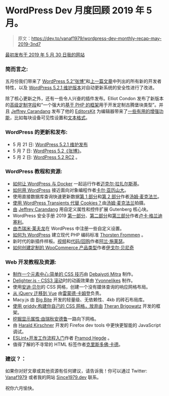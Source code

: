 # WordPress Dev 月度回顾 2019 年 5 月。

> 原文：<https://dev.to/vanaf1979/wordpress-dev-monthly-recap-may-2019-3nd7>

[最初发布于 2019 年 5 月 30 日我的网站](https://since1979.dev/wordpress-dev-monthly-recap-may-2019/)

### 简而言之:

五月份我们带来了 [WordPress 5.2“张博”](https://wordpress.org/news/2019/05/jaco/)和[上一篇文章](https://since1979.dev/wordpress-dev-monthly-recap-april-2019/)中列出的所有新的开发者特性，以及 [WordPress 5.2.1 维护版本](https://wordpress.org/news/2019/05/wordpress-5-2-1-maintenance-release/)对自动更新系统的安全性进行了改进。

除了核心更新之外，还有一些令人兴奋的插件发布。Elliot Condon 发布了新版本的[高级定制字段](https://www.advancedcustomfields.com/)和“一个强大的[基于 PHP 的框架](https://www.advancedcustomfields.com/blog/acf-5-8-0-release-php-blocks-for-gutenberg/)用于开发定制古腾堡块类型”。并且 [Jeffrey Carandang](https://twitter.com/phpbits) 发布了他的 [EditorsKit](https://editorskit.com/) 为编辑器带来了[一些有用的增强功能](https://jeffreycarandang.com/block-options-is-now-editorskit/)，比如每块设备可见性设置和[文本格式](https://jeffreycarandang.com/editorskit-1-5/)。

### WordPress 的更新和发布:

*   5 月 21 日: [WordPress 5.2.1 维护发布](https://wordpress.org/news/2019/05/wordpress-5-2-1-maintenance-release/)
*   5 月 7 日: [WordPress 5.2《张博》](https://wordpress.org/news/2019/05/jaco/)。
*   5 月 2 日: [WordPress 5.2 RC2](https://wordpress.org/news/2019/05/wordpress-5-2-rc2/) 。

### WordPress 教程和资源:

*   [如何让 WordPress 与 Docker](https://dev.to/lampewebdev/how-to-get-wordpress-running-with-docker-4mg6) 一起运行作者[迈克尔·拉扎尔斯基](https://twitter.com/lampewebdev)。
*   [如何用 WordPress](https://carlalexander.ca/approaching-object-oriented-programming-wordpress/) 接近面向对象编程作者[卡尔·亚历山大](https://twitter.com/twigpress)。
*   使用直接数据库查询快速更新数据[第 1 部分](https://tommcfarlin.com/database-queries-to-quickly-update-data-1/)和[第 2 部分](https://tommcfarlin.com/database-queries-to-quickly-update-data-2/)作者[汤姆·麦克法兰](https://twitter.com/tommcfarlin)。
*   [使用 WordPress Transients 代替 Cookies？](https://tommcfarlin.com/using-wordpress-transients/)由[汤姆·麦克法兰](https://twitter.com/tommcfarlin)拍摄。
*   [由](https://jeffreycarandang.com/extending-gutenberg-core-blocks-with-custom-attributes-and-controls/) [Jeffrey Carandang](https://twitter.com/phpbits) 用自定义属性和控件扩展 Gutenberg 核心块。
*   WordPress 安全手册 2019 [第一部分](https://dev.to/lucagrandicelli/the-wordpress-security-handbook-2019-part-1-protect-your-files-and-database-g27)、[第二部分](https://dev.to/lucagrandicelli/the-wordpress-security-handbook-2019-part-2-protect-access-and-sessions-5hl8)和[第三部分](https://dev.to/lucagrandicelli/the-wordpress-security-handbook-2019-part-3-harden-your-wordpress-installation-d14)作者[卢卡·格兰迪塞利](https://twitter.com/lucagrandicelli)。
*   [由](https://dev.to/19h47/register-some-custom-settings-in-wordpress-32pf)[杰瑞米·莱夫龙](https://twitter.com/19h47)在 WordPress 中注册一些自定义设置。
*   [如何为 WordPress](https://tfrommen.de/how-to-set-up-modern-php-coding-standards-for-wordpress/) 建立现代 PHP 编码标准 [Thorsten Frommen](https://twitter.com/thorstenfrommen) 。
*   新时代的新插件样板。[视频](https://www.youtube.com/watch?v=IxunWbCQAME)和[代码/回购](https://github.com/mwpd/basic-scaffold)作者[阿兰·施莱瑟](https://twitter.com/schlessera)。
*   [如何创建定制的 WooCommerce 产品类型](https://ibenic.com/custom-woocommerce-product-type/)作者[伊戈尔·贝尼奇](https://twitter.com/igorbenic)

### Web 开发教程及资源:

*   [制作一个元素中心:简单的 CSS 技巧](https://medium.com/@debajyotim/making-an-element-center-simple-css-tricks-b51cca7597ce)由 [Debajyoti Mitra](https://twitter.com/debajyotimitra) 制作。
*   [Delighter.js - CSS3 滚动](https://medium.com/@diyifang/delighter-js-css3-animation-effects-when-scrolling-2e9535f47a01)时的动画效果由 [Yvonnelikes](https://medium.com/@diyifang) 制作。
*   使用[安迪·贝尔](https://twitter.com/andybelldesign)的 CSS 网格，创建一个没有媒体查询的响应网格布局。
*   [从 jQuery 迁移到 Vue](https://css-tricks.com/making-the-move-from-jquery-to-vue/) 由[雷蒙德·卡姆登](https://twitter.com/raymondcamden)负责。
*   Macy.js 由 [Big Bite](https://twitter.com/BigBite) 开发的轻量级、无依赖性、4kb 的砖石布局库。
*   [使用 griddy:构建你自己的 CSS 网格，放弃由](https://medium.freecodecamp.org/gettin-griddy-with-it-build-your-own-css-grid-and-drop-the-frameworks-7d8c498c8b1b) [Theran Brigowatz](https://twitter.com/wellBuilt) 开发的框架。
*   [挖掘显示属性:由](https://www.smashingmagazine.com/2019/05/display-grid-subgrid/)[瑞秋安德鲁](https://twitter.com/rachelandrew)一路向下网格。
*   由 [Harald Kirschner](https://twitter.com/digitarald) 开发的 Firefox dev tools 中更快更智能的 JavaScript 调试。
*   [ESLint+开发工作流程入门](https://medium.com/@pramod.rh/getting-started-with-eslint-development-workflow-f59165fa9735)作者 [Pramod Hegde](https://medium.com/@pramod.rh) 。
*   值得了解的不寻常的 HTML 标签作者[克里斯多佛·卡德](https://twitter.com/christo_kade)。

### 建议？：

如果你对好文章或其他资源有任何建议，请告诉我！你可以通过 Twitter: [Vanaf1979](https://bit.ly/2RCf9eF) 或者我的网站 [Since1979.dev](https://since1979.dev) 联系。

祝你六月愉快。
